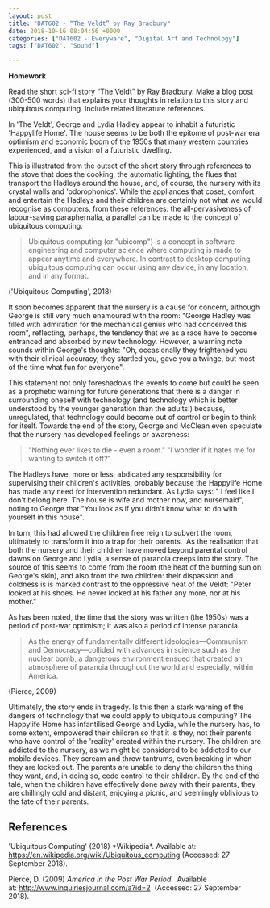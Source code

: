 ```yaml
---
layout: post
title: "DAT602 - “The Veldt” by Ray Bradbury"
date: 2018-10-16 08:04:56 +0000
categories: ["DAT602 - Everyware", "Digital Art and Technology"]
tags: ["DAT602", "Sound"]

---
```

**Homework**

Read the short sci-fi story “The Veldt” by Ray Bradbury. Make a blog post (300-500 words) that explains your thoughts in relation to this story and ubiquitous computing. Include related literature references.

In 'The Veldt', George and Lydia Hadley appear to inhabit a futuristic 'Happylife Home'. The house seems to be both the epitome of post-war era optimism and economic boom of the 1950s that many western countries experienced, and a vision of a futuristic dwelling.

This is illustrated from the outset of the short story through references to  the stove that does the cooking, the automatic lighting, the flues that transport the Hadleys around the house, and, of course, the nursery with its crystal walls and 'odorophonics'. While the appliances that coset, comfort, and entertain the Hadleys and their children are certainly not what we would recognise as computers, from these references: the all-pervasiveness of labour-saving paraphernalia, a parallel can be made to the concept of ubiquitous computing.
<blockquote>Ubiquitous computing (or "ubicomp") is a concept in software engineering and computer science where computing is made to appear anytime and everywhere. In contrast to desktop computing, ubiquitous computing can occur using any device, in any location, and in any format.</blockquote>
('Ubiquitous Computing', 2018)

It soon becomes apparent that the nursery is a cause for concern, although George is still very much enamoured with the room: "George Hadley was filled with admiration for the mechanical genius who had conceived this room", reflecting, perhaps, the tendency that we as a race have to become entranced and absorbed by new technology. However, a warning note sounds within George's thoughts: "Oh, occasionally they frightened you with their clinical accuracy, they startled you, gave you a twinge, but most of the time what fun for everyone".

This statement not only foreshadows the events to come but could be seen as a prophetic warning for future generations that there is a danger in surrounding oneself with technology (and technology which is better understood by the younger generation than the adults!) because, unregulated, that technology could become out of control or begin to think for itself. Towards the end of the story, George and McClean even speculate that the nursery has developed feelings or awareness:
<blockquote>"Nothing ever likes to die - even a room." "I wonder if it hates me for wanting to switch it off?"</blockquote>
The Hadleys have, more or less, abdicated any responsibility for supervising their children's activities, probably because the Happylife Home has made any need for intervention redundant. As Lydia says: " I feel like I don't belong here. The house is wife and mother now, and nursemaid", noting to George that "You look as if you didn't know what to do with yourself in this house".

In turn, this had allowed the children free reign to subvert the room, ultimately to transform it into a trap for their parents.  As the realisation that both the nursery and their children have moved beyond parental control dawns on George and Lydia, a sense of paranoia creeps into the story. The source of this seems to come from the room (the heat of the burning sun on George's skin), and also from the two children: their dispassion and coldness is is marked contrast to the oppressive heat of the Veldt: "Peter looked at his shoes. He never looked at his father any more, nor at his mother."

As has been noted, the time that the story was written (the 1950s) was a period of post-war optimism; it was also a period of intense paranoia.
<blockquote>As the energy of fundamentally different ideologies—Communism and Democracy—collided with advances in science such as the nuclear bomb, a dangerous environment ensued that created an atmosphere of paranoia throughout the world and especially, within America.</blockquote>
(Pierce, 2009)

Ultimately, the story ends in tragedy. Is this then a stark warning of the dangers of technology that we could apply to ubiquitous computing? The Happylife Home has infantilised George and Lydia, while the nursery has, to some extent, empowered their children so that it is they, not their parents who have control of the 'reality' created within the nursery. The children are addicted to the nursery, as we might be considered to be addicted to our mobile devices. They scream and throw tantrums, even breaking in when they are locked out. The parents are unable to deny the children the thing they want, and, in doing so, cede control to their children. By the end of the tale, when the children have effectively done away with their parents, they are chillingly cold and distant, enjoying a picnic, and seemingly oblivious to the fate of their parents.
<h2>References</h2>
'Ubiquitous Computing' (2018) *Wikipedia*. Available at: <a href="https://en.wikipedia.org/wiki/Ubiquitous_computing">https://en.wikipedia.org/wiki/Ubiquitous_computing</a> (Accessed: 27 September 2018).

Pierce, D. (2009) *America in the Post War Period*.  Available at: <a href="http://www.inquiriesjournal.com/a?id=2">http://www.inquiriesjournal.com/a?id=2</a>  (Accessed: 27 September 2018).